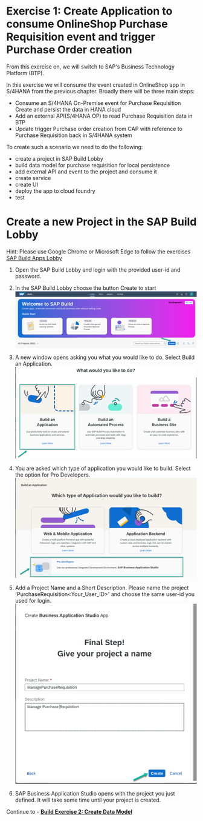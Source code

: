 # Exercise 1: Create Application to consume OnlineShop Purchase Requisition event and trigger Purchase Order creation

From this exercise on, we will switch to SAP's Business Technology Platform (BTP).

In this exercise we will consume the event created in OnlineShop app in S/4HANA from the previous chapter. Broadly there will be three main steps:
- Consume an S/4HANA On-Premise event for Purchase Requisition Create and persist the data in HANA cloud
- Add an external API(S/4HANA OP) to read Purchase Requisition data in BTP
- Update trigger Purchase order creation from CAP with reference to Purchase Requisition back in S/4HANA system

To create such a scenario we need to do the following:
- create a project in SAP Build Lobby
- build data model for purchase requisition for local persistence
- add external API and event to the project and consume it
- create service
- create UI
- deploy the app to cloud foundry
- test

# Create a new Project in the SAP Build Lobby
Hint: Please use Google Chrome or Microsoft Edge to follow the exercises
[SAP Build Apps Lobby](https://lcapteched.eu10.build.cloud.sap/lobby)
1. Open the SAP Build Lobby and login with the provided user-id and password.

2. In the SAP Build Lobby choose the button Create to start
![](images/Build_001.png)

3. A new window opens asking you what you would like to do. Select Build an Application.
![](images/Build_002.png)

4. You are asked which type of application you would like to build. Select the option for Pro Developers.
![](images/Build_003.png)

5. Add a Project Name and a Short Description. Please name the project 'PurchaseRequisition<Your_User_ID>' and choose the same user-id you used for login.
![](images/Build_004.png)
6. SAP Business Application Studio opens with the project you just defined. It will take some time until your project is created.
   

Continue to - **[Build Exercise 2: Create Data Model](../../../buildcode/exercises/ex2/README.md)**

